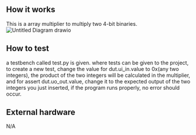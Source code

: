 <!---

This file is used to generate your project datasheet. Please fill in the information below and delete any unused
sections.

You can also include images in this folder and reference them in the markdown. Each image must be less than
512 kb in size, and the combined size of all images must be less than 1 MB.
-->

## How it works

This is a array multiplier to multiply two 4-bit binaries.
![Untitled Diagram drawio](https://github.com/user-attachments/assets/b4fffb0e-9ea4-4cdb-ab74-da03ab33f226)


## How to test

a testbench called test.py is given. where tests can be given to the project, to create a new test, change the value for dut.ui_in.value to 0x(any two integers), the product of the two integers will be calculated in the multiplier, and for assert dut.uo_out.value, change it to the expected output of the two integers you just inserted, if the program runs properly, no error should occur.

## External hardware

N/A
